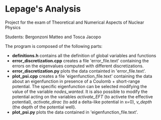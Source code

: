 # Lepage's Analysis

Project for the exam of Theoretical and Numerical Aspects of Nuclear Physics

Students: Bergonzoni Matteo and Tosca Jacopo

The program is composed of the following parts:
- **definitions.h** contains all the definition of global variables and functions
- **error_discretization.cpp** creates a file 'error_file.text' containing the errors on the eigenvalues computed with different discretizations.
- **error_discretization.py** plots the data containted in 'error_file.text'.
- **plot_psi.cpp** creates a file 'eigenfunction_file.text' containing the data about an eigenfunction in presence of a Coulomb + short-range potential. The specific eigenfunction can be selected modifying the value of the variable *nodes_wanted*. It is also possible to modify the potential acting on the variables *activate_EFT* (to activete the effective potential), *activate_dirac* (to add a delta-like potential in x=0), *v_depth* (the depth of the potential well).
- **plot_psi.py** plots the data contained in 'eigenfunction_file.text'.
